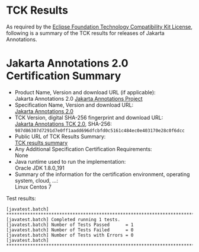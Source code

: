 TCK Results
===========

As required by the
[Eclipse Foundation Technology Compatibility Kit License](https://www.eclipse.org/legal/tck.php),
following is a summary of the TCK results for releases of Jakarta Annotations.

# Jakarta Annotations 2.0 Certification Summary

- Product Name, Version and download URL (if applicable): <br/>
  Jakarta Annotations 2.0
  [Jakarta Annotations Project](https://github.com/eclipse-ee4j/common-annotations-api)
- Specification Name, Version and download URL: <br/>
  [Jakarta Annotations 2.0](https://jakarta.ee/specifications/annotations/2.0)
- TCK Version, digital SHA-256 fingerprint and download URL: <br/>
  [Jakarta Annotations TCK 2.0](https://download.eclipse.org/ee4j/jakartaee-tck/jakartaee9-eftl/staged-900/jakarta-annotations-tck-2.0.0.zip), SHA-256: `987d86307d7291d7e0ff1aadd696dfcbfd0c5161c484ec0e403170e28c0f6dcc`
- Public URL of TCK Results Summary: <br/>
  [TCK results summary](TCK-Results.html)
- Any Additional Specification Certification Requirements: <br/>
  None
- Java runtime used to run the implementation: <br/>
  Oracle JDK 1.8.0_191
- Summary of the information for the certification environment, operating system, cloud, ...: <br/>
  Linux Centos 7


Test results:

```
[javatest.batch] ********************************************************************************
[javatest.batch] Completed running 1 tests.
[javatest.batch] Number of Tests Passed      = 1
[javatest.batch] Number of Tests Failed      = 0
[javatest.batch] Number of Tests with Errors = 0
[javatest.batch] ********************************************************************************
```
